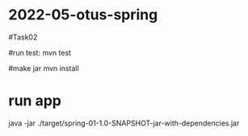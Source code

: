 # 2022-05-otus-spring
#Task02

#run test:
mvn test

#make jar
mvn install

# run app
java -jar ./target/spring-01-1.0-SNAPSHOT-jar-with-dependencies.jar